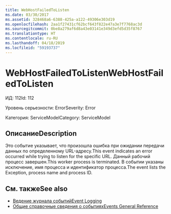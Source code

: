 ```yaml
---
title: WebHostFailedToListen
ms.date: 03/30/2017
ms.assetid: 328468a6-6388-425a-a122-49306e303d19
ms.openlocfilehash: 2aa1f27431cf62bcf643f822e47a3e7f7768ac3d
ms.sourcegitcommit: 0be8a279af6d8a43e03141e349d3efd5d35f8767
ms.translationtype: HT
ms.contentlocale: ru-RU
ms.lasthandoff: 04/18/2019
ms.locfileid: "59193737"
---
```

# <a name="webhostfailedtolisten"></a><span data-ttu-id="2be27-102">WebHostFailedToListen</span><span class="sxs-lookup"><span data-stu-id="2be27-102">WebHostFailedToListen</span></span>
<span data-ttu-id="2be27-103">ИД: 112</span><span class="sxs-lookup"><span data-stu-id="2be27-103">Id: 112</span></span>  
  
 <span data-ttu-id="2be27-104">Уровень серьезности: Error</span><span class="sxs-lookup"><span data-stu-id="2be27-104">Severity: Error</span></span>  
  
 <span data-ttu-id="2be27-105">Категория: ServiceModel</span><span class="sxs-lookup"><span data-stu-id="2be27-105">Category: ServiceModel</span></span>  
  
## <a name="description"></a><span data-ttu-id="2be27-106">Описание</span><span class="sxs-lookup"><span data-stu-id="2be27-106">Description</span></span>  
 <span data-ttu-id="2be27-107">Это событие указывает, что произошла ошибка при ожидании передачи данных по определенному URL-адресу.</span><span class="sxs-lookup"><span data-stu-id="2be27-107">This event indicates an error occurred while trying to listen for the specific URL.</span></span> <span data-ttu-id="2be27-108">Данный рабочий процесс завершен.</span><span class="sxs-lookup"><span data-stu-id="2be27-108">This worker process is terminated.</span></span> <span data-ttu-id="2be27-109">В событии указаны исключение, имя процесса и идентификатор процесса.</span><span class="sxs-lookup"><span data-stu-id="2be27-109">The event lists the Exception, process name and process ID.</span></span>  
  
## <a name="see-also"></a><span data-ttu-id="2be27-110">См. также</span><span class="sxs-lookup"><span data-stu-id="2be27-110">See also</span></span>

- [<span data-ttu-id="2be27-111">Ведение журнала событий</span><span class="sxs-lookup"><span data-stu-id="2be27-111">Event Logging</span></span>](../../../../../docs/framework/wcf/diagnostics/event-logging/index.md)
- [<span data-ttu-id="2be27-112">Общие справочные сведения о событиях</span><span class="sxs-lookup"><span data-stu-id="2be27-112">Events General Reference</span></span>](../../../../../docs/framework/wcf/diagnostics/event-logging/events-general-reference.md)
